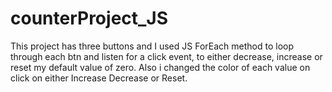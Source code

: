# counterProject_JS
This project has three buttons and I used JS ForEach method to loop through each btn and listen for a click event, to either decrease, increase or reset my default value of zero. Also i changed the color of each value on click on either Increase Decrease or Reset.
